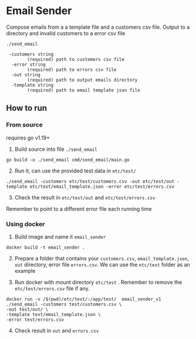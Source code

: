 # Email Sender

Compose emails from a a template file and a customers csv file. 
Output to a directory and invalid customers to a error csv file 

```shell
./send_email

 -customers string
        (required) path to customers csv file
  -error string
        (required) path to errors csv file
  -out string
        (required) path to output emails directory
  -template string
        (required) path to email template json file

```

## How to run

### From source

requires go v1.19+

1. Build source into file `./send_email`
```shell
go build -o ./send_email cmd/send_email/main.go
```

2. Run it, can use the provided test data in `etc/test/`
```shell
./send_email -customers etc/test/customers.csv -out etc/test/out -template etc/test/email_template.json -error etc/test/errors.csv
```

3. Check the result in `etc/test/out` and `etc/test/errors.csv`

Remember to point to a different error file each running time

### Using docker

1. Build image and name it `email_sender`
```shell
docker build -t email_sender .
```

2. Prepare a folder that contains your `customers.csv`, `email_template.json`, `out` directory, error file `errors.csv`.
We can use the `etc/test` folder as an example

3. Run docker with mount directory `etc/test` . Remember to remove the `etc/test/errors.csv` file if any.
```shell
docker run -v /$(pwd)/etc/test/:/app/test/  email_sender_v1  ./send_email -customers test/customers.csv \
-out test/out/ \
-template test/email_template.json \
-error test/errors.csv
```

4. Check result in `out` and `errors.csv`

